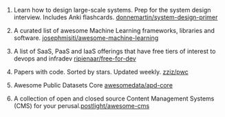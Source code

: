 1. Learn how to design large-scale systems. Prep for the system design interview. Includes Anki flashcards. [donnemartin/system-design-primer](https://github.com/donnemartin/system-design-primer)

2. A curated list of awesome Machine Learning frameworks, libraries and software. [josephmisiti/awesome-machine-learning](https://github.com/josephmisiti/awesome-machine-learning)

3. A list of SaaS, PaaS and IaaS offerings that have free tiers of interest to devops and infradev [ripienaar/free-for-dev](https://github.com/ripienaar/free-for-dev)

4. Papers with code. Sorted by stars. Updated weekly. [zziz/pwc](https://github.com/zziz/pwc)

5. Awesome Public Datasets Core [awesomedata/apd-core](https://github.com/awesomedata/apd-core)

6. A collection of open and closed source Content Management Systems (CMS) for your perusal.[postlight/awesome-cms](https://github.com/postlight/awesome-cms)
